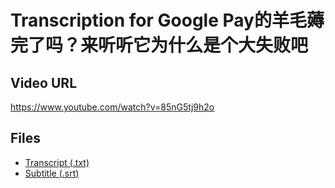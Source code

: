 # Transcription for Google Pay的羊毛薅完了吗？来听听它为什么是个大失败吧
## Video URL
https://www.youtube.com/watch?v=85nG5tj9h2o
 
## Files
- [Transcript (.txt)](./transcript.txt)
- [Subtitle (.srt)](./transcript.srt)
